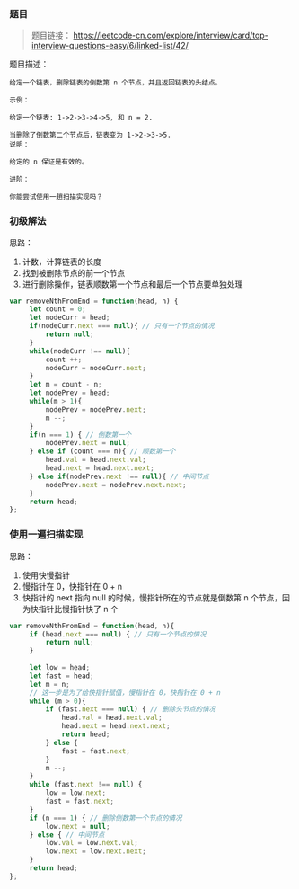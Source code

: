 ### 题目
> 题目链接： https://leetcode-cn.com/explore/interview/card/top-interview-questions-easy/6/linked-list/42/

题目描述：

```
给定一个链表，删除链表的倒数第 n 个节点，并且返回链表的头结点。

示例：

给定一个链表: 1->2->3->4->5, 和 n = 2.

当删除了倒数第二个节点后，链表变为 1->2->3->5.
说明：

给定的 n 保证是有效的。

进阶：

你能尝试使用一趟扫描实现吗？
```

### 初级解法
思路：
1. 计数，计算链表的长度
2. 找到被删除节点的前一个节点
3. 进行删除操作，链表顺数第一个节点和最后一个节点要单独处理
```javascript
var removeNthFromEnd = function(head, n) {
     let count = 0;
     let nodeCurr = head;
     if(nodeCurr.next === null){ // 只有一个节点的情况
         return null;
     }
     while(nodeCurr !== null){
         count ++;
         nodeCurr = nodeCurr.next;
     }
     let m = count - n;
     let nodePrev = head;
     while(m > 1){
         nodePrev = nodePrev.next;
         m --;
     }
     if(n === 1) { // 倒数第一个
         nodePrev.next = null;
     } else if (count === n){ // 顺数第一个
         head.val = head.next.val;
         head.next = head.next.next;
     } else if(nodePrev.next !== null){ // 中间节点
         nodePrev.next = nodePrev.next.next;
     }
     return head;
};
```

### 使用一遍扫描实现
思路：
1. 使用快慢指针
2. 慢指针在 0，快指针在 0 + n
3. 快指针的 next 指向 null 的时候，慢指针所在的节点就是倒数第 n 个节点，因为快指针比慢指针快了 n 个
```javascript
var removeNthFromEnd = function(head, n){
     if (head.next === null) { // 只有一个节点的情况
         return null;
     }
    
     let low = head;
     let fast = head;
     let m = n;
     // 这一步是为了给快指针赋值，慢指针在 0，快指针在 0 + n
     while (m > 0){
         if (fast.next === null) { // 删除头节点的情况
             head.val = head.next.val;
             head.next = head.next.next;
             return head;
         } else {
             fast = fast.next;
         }
         m --;
     }
     while (fast.next !== null) {
         low = low.next;
         fast = fast.next;
     }
     if (n === 1) { // 删除倒数第一个节点的情况
         low.next = null;
     } else { // 中间节点
         low.val = low.next.val;
         low.next = low.next.next;
     }
     return head;
};
```


